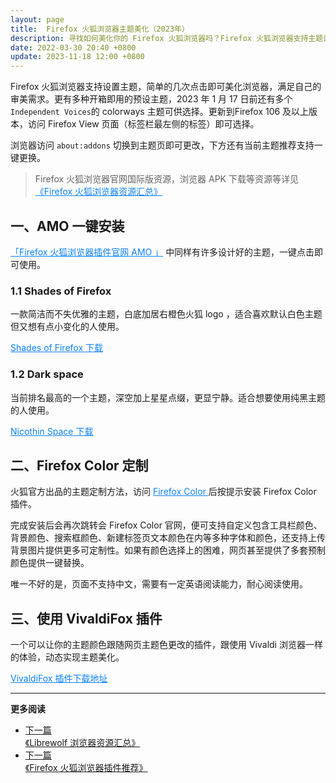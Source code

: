 ```yaml
---
layout: page
title:  Firefox 火狐浏览器主题美化（2023年）
description: 寻找如何美化你的 Firefox 火狐浏览器吗？Firefox 火狐浏览器支持主题设置，本文提供几个 Firefox 火狐浏览器主题，让你的浏览体验更加舒适和个性化。浏览火狐美观实用主题并选择你喜欢的设计。简单几次点击即可美化浏览器，满足自己的审美需求。
date: 2022-03-30 20:40 +0800
update: 2023-11-18 12:00 +0800
---
```


Firefox 火狐浏览器支持设置主题，简单的几次点击即可美化浏览器，满足自己的审美需求。更有多种开箱即用的预设主题，2023 年 1 月 17 日前还有多个```Independent Voices```的 colorways 主题可供选择。更新到Firefox 106 及以上版本，访问 Firefox View 页面（标签栏最左侧的标签）即可选择。

浏览器访问 ```about:addons``` 切换到主题页即可更改，下方还有当前主题推荐支持一键更换。

> Firefox 火狐浏览器官网国际版资源，浏览器 APK 下载等资源等详见 <a href="/special/firefox/resource/" style="color: #0c82ff;" target="_blank" >《Firefox 火狐浏览器资源汇总》</a>

## 一、AMO 一键安装

<a href="https://addons.mozilla.org/zh-CN/firefox/themes/" rel="nofollow" style="color: #0c82ff;">「Firefox 火狐浏览器插件官网 AMO 」</a> 中同样有许多设计好的主题，一键点击即可使用。


### 1.1 Shades of Firefox

一款简洁而不失优雅的主题，白底加居右橙色火狐 logo ，适合喜欢默认白色主题但又想有点小变化的人使用。

<a href="https://addons.mozilla.org/zh-CN/firefox/addon/shades-of-firefox/" rel="nofollow" style="color: #0c82ff;">Shades of Firefox 下载</a>

### 1.2 Dark space

当前排名最高的一个主题，深空加上星星点缀，更显宁静。适合想要使用纯黑主题的人使用。

<a href="https://addons.mozilla.org/zh-CN/firefox/addon/nicothin-space/" rel="nofollow" style="color: #0c82ff;"> Nicothin Space 下载</a>

## 二、Firefox Color 定制

火狐官方出品的主题定制方法，访问 <a href="https://color.firefox.com/" rel="nofollow" style="color: #0c82ff;"> Firefox Color </a> 后按提示安装 Firefox Color 插件。

完成安装后会再次跳转会 Firefox Color 官网，便可支持自定义包含工具栏颜色、背景颜色、搜索框颜色、新建标签页文本颜色在内等多种字体和颜色，还支持上传背景图片提供更多可定制性。如果有颜色选择上的困难，网页甚至提供了多套预制颜色提供一键替换。

唯一不好的是，页面不支持中文，需要有一定英语阅读能力，耐心阅读使用。
 

## 三、使用 VivaldiFox 插件

一个可以让你的主题颜色跟随网页主题色更改的插件，跟使用 Vivaldi 浏览器一样的体验，动态实现主题美化。

<a href="https://addons.mozilla.org/zh-CN/firefox/addon/vivaldifox/" rel="nofollow" style="color: #0c82ff;"> VivaldiFox 插件下载地址 </a>

---

**更多阅读**

<div class="row">
    <div class="col-lg-8 col-lg-offset-2
    col-md-10 col-md-offset-1
    post-container">
        <ul class="pager">
            <li class="previous">
                <a href="/special/firefox/librewolf/" target="_blank" data-toggle="tooltip" data-placement="top"
                    title="《Librewolf 浏览器资源汇总》">
                    下一篇<br>
                    <span>《Librewolf 浏览器资源汇总》</span>
                </a>
            </li>
            <li class="next">
                <a href="/special/firefox/addons/" target="_blank" data-toggle="tooltip" data-placement="top"
                    title="《Firefox 火狐浏览器插件推荐》">
                    下一篇<br>
                    <span>《Firefox 火狐浏览器插件推荐》</span>
                </a>
            </li>
        </ul>
    </div>
</div>
